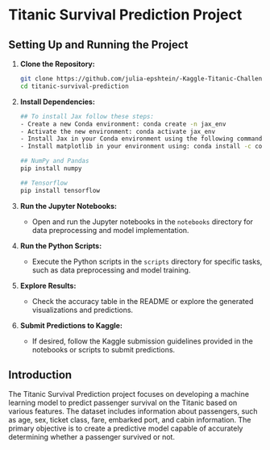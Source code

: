 # Titanic Survival Prediction Project

## Setting Up and Running the Project

1. **Clone the Repository:**
   ```bash
   git clone https://github.com/julia-epshtein/-Kaggle-Titanic-Challenge---Machine-Learning-from-Disaster-.git
   cd titanic-survival-prediction
   ```

2. **Install Dependencies:**
   ```bash
   ## To install Jax follow these steps:
   - Create a new Conda environment: conda create -n jax_env
   - Activate the new environment: conda activate jax_env
   - Install Jax in your Conda environment using the following command: conda install -c conda-forge jax
   - Install matplotlib in your environment using: conda install -c conda-forge matplotlib
   
   ## NumPy and Pandas
   pip install numpy
   
   ## Tensorflow
   pip install tensorflow
   ```

3. **Run the Jupyter Notebooks:**
   - Open and run the Jupyter notebooks in the `notebooks` directory for data preprocessing and model implementation.

4. **Run the Python Scripts:**
   - Execute the Python scripts in the `scripts` directory for specific tasks, such as data preprocessing and model training.

5. **Explore Results:**
   - Check the accuracy table in the README or explore the generated visualizations and predictions.

6. **Submit Predictions to Kaggle:**
   - If desired, follow the Kaggle submission guidelines provided in the notebooks or scripts to submit predictions.

## Introduction

The Titanic Survival Prediction project focuses on developing a machine learning model to predict passenger survival on the Titanic based on various features. The dataset includes information about passengers, such as age, sex, ticket class, fare, embarked port, and cabin information. The primary objective is to create a predictive model capable of accurately determining whether a passenger survived or not.
